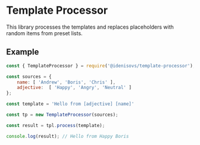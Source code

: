 # Template Processor

This library processes the templates and replaces placeholders with random items from preset lists.

## Example

```javascript
const { TemplateProcessor } = require('@idenisovs/template-processor');

const sources = {
    name: [ 'Andrew', 'Boris', 'Chris' ],
    adjective:  [ 'Happy', 'Angry', 'Neutral' ]
};

const template = 'Hello from [adjective] [name]'

const tp = new TemplateProcessor(sources);

const result = tpl.process(template);

console.log(result); // Hello from Happy Boris
```